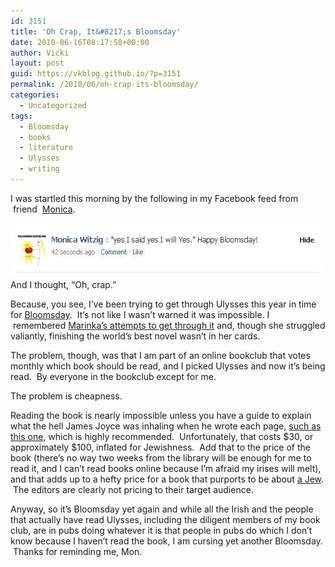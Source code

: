 ```yaml
---
id: 3151
title: 'Oh Crap, It&#8217;s Bloomsday'
date: 2010-06-16T08:17:58+00:00
author: Vicki
layout: post
guid: https://vkblog.github.io/?p=3151
permalink: /2010/06/oh-crap-its-bloomsday/
categories:
  - Uncategorized
tags:
  - Bloomsday
  - books
  - literature
  - Ulysses
  - writing
---
```

I was startled this morning by the following in my Facebook feed from  friend  [Monica](http://mjwitzig.blogspot.com/).

[<img class="aligncenter size-full wp-image-3152" title="bloomsday" src="https://raw.githubusercontent.com/vkblog/vkblog.github.io/master/public/img/2010/06/bloomsday.jpg" alt="" width="543" height="87" />](https://raw.githubusercontent.com/vkblog/vkblog.github.io/master/public/img/2010/06/bloomsday.jpg)And I thought, &#8220;Oh, crap.&#8221;

Because, you see, I&#8217;ve been trying to get through Ulysses this year in time for [Bloomsday](http://en.wikipedia.org/wiki/Bloomsday).  It&#8217;s not like I wasn&#8217;t warned it was impossible. I  remembered [Marinka&#8217;s attempts to get through it](http://www.motherhoodinnyc.com/things-that-go-through-my-mind-as-im) and, though she struggled valiantly, finishing the world&#8217;s best novel wasn&#8217;t in her cards.

The problem, though, was that I am part of an online bookclub that votes monthly which book should be read, and I picked Ulysses and now it&#8217;s being read.  By everyone in the bookclub except for me.

The problem is cheapness.

Reading the book is nearly impossible unless you have a guide to explain what the hell James Joyce was inhaling when he wrote each page, [such as this one](http://www.amazon.com/New-Bloomsday-Book-Through-Ulysses/dp/0415138582), which is highly recommended.  Unfortunately, that costs $30, or approximately $100, inflated for Jewishness.  Add that to the price of the book (there&#8217;s no way two weeks from the library will be enough for me to read it, and I can&#8217;t read books online because I&#8217;m afraid my irises will melt), and that adds up to a hefty price for a book that purports to be about [a Jew](http://en.wikipedia.org/wiki/Leopold_Bloom).  The editors are clearly not pricing to their target audience.

Anyway, so it&#8217;s Bloomsday yet again and while all the Irish and the people that actually have read Ulysses, including the diligent members of my book club, are in pubs doing whatever it is that people in pubs do which I don&#8217;t know because I haven&#8217;t read the book, I am cursing yet another Bloomsday.  Thanks for reminding me, Mon.